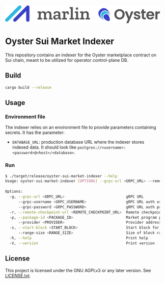 ![Marlin Oyster Logo](./logo.svg)

# Oyster Sui Market Indexer

This repository contains an indexer for the Oyster marketplace contract on Sui chain, meant to be utilized for operator control-plane DB.

## Build

```bash
cargo build --release
```

## Usage

### Environment file

The indexer relies on an environment file to provide parameters containing secrets. It has the parameter:

- `DATABASE_URL`: production database URL where the indexer stores indexed data. It should look like `postgres://<username>:<password>@<host>/<database>`.

### Run

```bash
$ ./target/release/oyster-sui-market-indexer --help
Usage: oyster-sui-market-indexer [OPTIONS] --grpc-url <GRPC_URL> --remote-checkpoint-url <REMOTE_CHECKPOINT_URL> --package-id <PACKAGE_ID> --provider <PROVIDER>

Options:
  -g, --grpc-url <GRPC_URL>                            gRPC URL
      --grpc-username <GRPC_USERNAME>                  gRPC URL auth username
      --grpc-password <GRPC_PASSWORD>                  gRPC URL auth password
  -r, --remote-checkpoint-url <REMOTE_CHECKPOINT_URL>  Remote checkpoint url
  -p, --package-id <PACKAGE_ID>                        Market program package ID
      --provider <PROVIDER>                            Provider address
  -s, --start-block <START_BLOCK>                      Start block for log parsing
      --range-size <RANGE_SIZE>                        Size of block range for fetching logs [default: 500]
  -h, --help                                           Print help
  -V, --version                                        Print version
```

## License

This project is licensed under the GNU AGPLv3 or any later version. See [LICENSE.txt](./LICENSE.txt).
